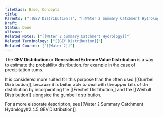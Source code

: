 ```yaml
---
fileClass: Base, Concepts
title: 
Parents: ["[[GEV Distribution]]", "[[Water 2 Summary Catchment Hydrology]]"]
Draft: 
Status: Done
aliases: 
Related Notes: ["[[Water 2 Summary Catchment Hydrology]]"]
Related Terminology: ["[[GEV Distribution]]"]
Related Courses: ["[[Water 2]]"]
---
```

The **GEV Distribution** or **Generalised Extreme Value Distribution** is a way to estimate the probability distribution, for example in the case of precipitation sums.

It is considered more suited for this purpose than the often used [[Gumbel Distribution]], because it is better able to deal with the upper tails of the distribution by incorporating the [[Fréchet Distribution]] and the [[Weibull Distribution]] alongside the gumbell distribution.

For a more elaborate description, see [[Water 2 Summary Catchment Hydrology#2.4.5 GEV Distribution]]